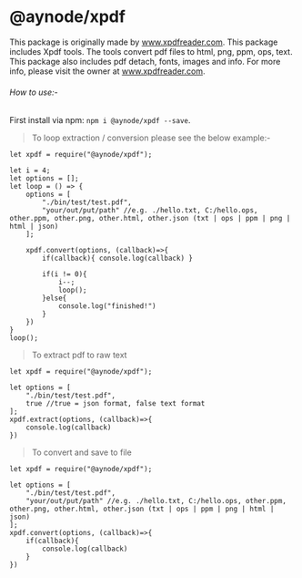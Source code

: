 # @aynode/xpdf
This package is originally made by www.xpdfreader.com. This package includes Xpdf tools. The tools convert pdf files to html, png, ppm, ops, text. This package also includes pdf detach, fonts, images and info. For more info, please visit the owner at www.xpdfreader.com.

###### How to use:-
First install via npm: `npm i @aynode/xpdf --save`.

> To loop extraction / conversion please see the below example:-
```
let xpdf = require("@aynode/xpdf");

let i = 4;
let options = [];
let loop = () => {
    options = [
        "./bin/test/test.pdf",
        "your/out/put/path" //e.g. ./hello.txt, C:/hello.ops, other.ppm, other.png, other.html, other.json (txt | ops | ppm | png | html | json)
    ];

    xpdf.convert(options, (callback)=>{
        if(callback){ console.log(callback) }

        if(i != 0){
            i--;
            loop();
        }else{
            console.log("finished!")
        }
    })
}
loop();
```

> To extract pdf to raw text
```
let xpdf = require("@aynode/xpdf");

let options = [
    "./bin/test/test.pdf",
    true //true = json format, false text format
];
xpdf.extract(options, (callback)=>{
    console.log(callback)
})
```

> To convert and save to file
```
let xpdf = require("@aynode/xpdf");

let options = [
    "./bin/test/test.pdf",
    "your/out/put/path" //e.g. ./hello.txt, C:/hello.ops, other.ppm, other.png, other.html, other.json (txt | ops | ppm | png | html | json)
];
xpdf.convert(options, (callback)=>{
    if(callback){
        console.log(callback)
    }
})
```
